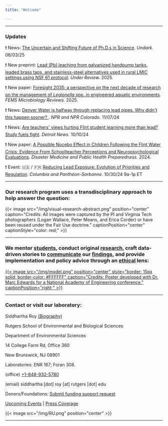 ```yaml
---
title: "Welcome"

---
```


------
### Updates

❗ News: [The Uncertain and Shifting Future of Ph.D.s in Science](https://undark.org/2025/06/03/phd-shifting-future/). *Undark.* 06/03/25

❗ New preprint: [Lead (Pb) leaching from galvanized handpump tanks, leaded brass taps, and stainless-steel alternatives used in rural LMIC settings using NSF 61 protocol](https://eartharxiv.org/repository/view/9456/). *Under Review.* 2025.

❗ New paper: [Foresight 2035: a perspective on the next decade of research on the management of *Legionella* spp. in engineered aquatic environments](https://pubmed.ncbi.nlm.nih.gov/40424003/). *FEMS Microbiology Reviews.* 2025.

❗ News: [Denver Water is halfway through replacing lead pipes. Why didn't this happen sooner? ](https://www.kunc.org/news/2024-11-07/denver-water-is-halfway-through-replacing-lead-pipes-why-didnt-this-happen-sooner). *NPR and NPR Colorado.* 11/07/24

❗ News: [Are teachers' views hurting Flint student learning more than lead? Study fuels fight](https://www.detroitnews.com/story/news/local/michigan/2024/10/10/are-teachers-views-hurting-flint-student-learning-more-than-lead-water-crisis-study-fight/74786606007/). *Detroit News.* 10/10/24

❗ New paper: [A Possible Nocebo Effect in Children Following the Flint Water Crisis: Evidence From Schoolteacher Perceptions and Neuropsychological Evaluations](https://doi.org/10.1017/dmp.2024.106). *Disaster Medicine and Public Health Preparedness.* 2024.

❗ Event: 🇺🇸 / 🇫🇷 [Reducing Lead Exposure: Evolution of Priorities and Regulation](https://lamont.columbia.edu/events/reducing-lead-exposure-evolution-priorities-and-regulation). *Columbia and Panthéon-Sorbonne.* 10/30/24 9a-1p ET

------

### Our research program uses a transdisciplinary approach to help answer the question:

{{< image src="/img/visual-research-abstract.png" position="center" caption="Credits: All images were captured by the PI and Virginia Tech photographers (Logan Wallace, Peter Means, and Erica Corder) or have been reused under the Fair Use doctrine." captionPosition="center" captionStyle="color: red;" >}}

------

### We mentor [students](laboratory/), conduct original [research](/articles/), craft data-driven stories to [communicate](/communicate/) our [findings](/public/), and provide implementation and policy advice through an [ethical](/principles/) lens:

[{{< image src="/img/model.png" position="center" style="border: 15px solid; border-color: #FFFFFF" caption="Credits: Poster developed with Dr. Marc Edwards for a National Academy of Engineering conference." captionPosition="right;" >}}](https://onlineethics.org/sites/onlineethics/files/2021-09/NAE%20Edwards%20Roy%20Submission.pdf)

------

### Contact or visit our laboratory:

Siddhartha Roy [(Biography)](/bio/)

Rutgers School of Environmental and Biological Sciences

Department of Environmental Sciences

14 College Farm Rd, Office 360

New Brunswick, NJ 08901

Laboratories: ENR 167; Foran 308.

(office) [+1-848-932-5780](tel:8489325780)

(email) siddhartha \[dot] roy \[at] rutgers \[dot] edu

Donors/Foundations: [Submit funding support request](mailto:siddhartha.roy@rutgers.edu?subject=Funding)

[Upcoming Events](/events/) | [Press Coverage](/press/)

{{< image src="/img/RU.png" position="center" >}}

------
